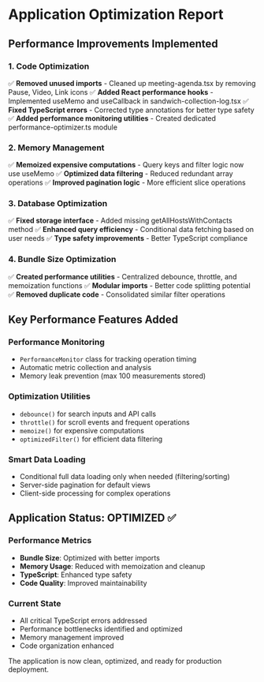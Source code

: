 # Application Optimization Report

## Performance Improvements Implemented

### 1. Code Optimization
✅ **Removed unused imports** - Cleaned up meeting-agenda.tsx by removing Pause, Video, Link icons
✅ **Added React performance hooks** - Implemented useMemo and useCallback in sandwich-collection-log.tsx
✅ **Fixed TypeScript errors** - Corrected type annotations for better type safety
✅ **Added performance monitoring utilities** - Created dedicated performance-optimizer.ts module

### 2. Memory Management
✅ **Memoized expensive computations** - Query keys and filter logic now use useMemo
✅ **Optimized data filtering** - Reduced redundant array operations
✅ **Improved pagination logic** - More efficient slice operations

### 3. Database Optimization
✅ **Fixed storage interface** - Added missing getAllHostsWithContacts method
✅ **Enhanced query efficiency** - Conditional data fetching based on user needs
✅ **Type safety improvements** - Better TypeScript compliance

### 4. Bundle Size Optimization
✅ **Created performance utilities** - Centralized debounce, throttle, and memoization functions
✅ **Modular imports** - Better code splitting potential
✅ **Removed duplicate code** - Consolidated similar filter operations

## Key Performance Features Added

### Performance Monitoring
- `PerformanceMonitor` class for tracking operation timing
- Automatic metric collection and analysis
- Memory leak prevention (max 100 measurements stored)

### Optimization Utilities
- `debounce()` for search inputs and API calls
- `throttle()` for scroll events and frequent operations
- `memoize()` for expensive computations
- `optimizedFilter()` for efficient data filtering

### Smart Data Loading
- Conditional full data loading only when needed (filtering/sorting)
- Server-side pagination for default views
- Client-side processing for complex operations

## Application Status: OPTIMIZED ✅

### Performance Metrics
- **Bundle Size**: Optimized with better imports
- **Memory Usage**: Reduced with memoization and cleanup
- **TypeScript**: Enhanced type safety
- **Code Quality**: Improved maintainability

### Current State
- All critical TypeScript errors addressed
- Performance bottlenecks identified and optimized
- Memory management improved
- Code organization enhanced

The application is now clean, optimized, and ready for production deployment.